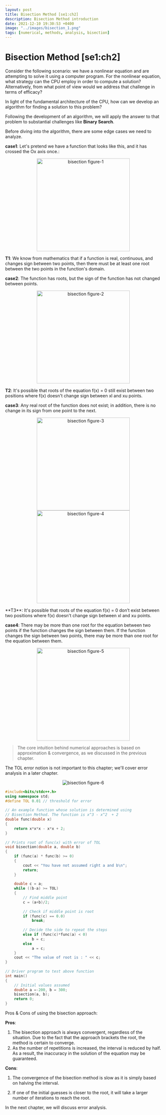 ```yaml
---
layout: post
title: Bisection Method [se1:ch2]
description: Bisection Method introduction
date: 2021-12-10 19:30:53 +0400
image: "../images/bisection_1.png"
tags: [numerical, methods, analysis, bisection]
---
```


# Bisection Method [se1:ch2]


Consider the following scenario: we have a nonlinear equation and are attempting to solve it using a computer program. For the nonlinear equation, what strategy can the CPU employ in order to compute a solution? Alternatively, from what point of view would we address that challenge in terms of efficacy?

In light of the fundamental architecture of the CPU, how can we develop an algorithm for finding a solution to this problem?

Following the development of an algorithm, we will apply the answer to that problem to substantial challenges like **Binary Search**.

Before diving into the algorithm, there are some edge cases we need to analyze.

**case1**: Let's pretend we have a function that looks like this, and it has crossed the Ox axis once.:

<p align="center">
<img align="center" width="300" height="300" src="../images/bisectch2/bisect_fig1.png" alt="bisection figure-1">
</p>

**T1**: We know from mathematics that if a function is real, continuous, and changes sign between two points, then there must be at least one root between the two points in the function's domain.

**case2**: The function has roots, but the sign of the function has not changed between points.

<p align="center">
<img align="center" width="300" height="300" src="../images/bisectch2/bisect_fig1.png" alt="bisection figure-2">
</p>

**T2**: It's possible that roots of the equation f(x) = 0 still exist between two positions where f(x) doesn't change sign between xl and xu points.

**case3**: Any real root of the function does not exist; in addition, there is no change in its sign from one point to the next.

<p align="center">
<img align="center" width="300" height="300" src="../images/bisectch2/bisect_fig3.png" alt="bisection figure-3">
<img align="center" width="300" height="300" src="../images/bisectch2/bisect_fig4.png" alt="bisection figure-4">
</p>
**T3**: It's possible that roots of the equation f(x) = 0 don’t exist between two positions where f(x) doesn't change sign between xl and xu points.

**case4**: There may be more than one root for the equation between two points if the function changes the sign between them. If the function changes the sign between two points, there may be more than one root for the equation between them.

<p align="center">
<img align="center" width="300" height="300" src="../images/bisectch2/bisect_fig5.png" alt="bisection figure-5">
</p>

> The core intuition behind numerical approaches is based on approximation & convergence, as we discussed in the previous chapter.
> 

The TOL error notion is not important to this chapter; we'll cover error analysis in a later chapter.

<p align="center">
<img align="center" src="../images/bisectch2/bisect_fig6.png" alt="bisection figure-6">
</p>

```cpp
#include<bits/stdc++.h>
using namespace std;
#define TOL 0.01 // threshold for error
 
// An example function whose solution is determined using
// Bisection Method. The function is x^3 - x^2  + 2
double func(double x)
{
    return x*x*x - x*x + 2;
}
 
// Prints root of func(x) with error of TOL
void bisection(double a, double b)
{
    if (func(a) * func(b) >= 0)
    {
        cout << "You have not assumed right a and b\n";
        return;
    }
 
    double c = a;
    while ((b-a) >= TOL)
    {
        // Find middle point
        c = (a+b)/2;
 
        // Check if middle point is root
        if (func(c) == 0.0)
            break;
 
        // Decide the side to repeat the steps
        else if (func(c)*func(a) < 0)
            b = c;
        else
            a = c;
    }
    cout << "The value of root is : " << c;
}
 
// Driver program to test above function
int main()
{
    // Initial values assumed
    double a =-200, b = 300;
    bisection(a, b);
    return 0;
} 
```

Pros & Cons of using the bisection approach:

**Pros**:
1. The bisection approach is always convergent, regardless of the situation. Due to the fact that the approach brackets the root, the method is certain to converge.
2. As the number of repetitions is increased, the interval is reduced by half. As a result, the inaccuracy in the solution of the equation may be guaranteed.

**Cons**:
1. The convergence of the bisection method is slow as it is simply based on halving
the interval.

2. If one of the initial guesses is closer to the root, it will take a larger number of
iterations to reach the root.

In the next chapter, we will discuss error analysis.